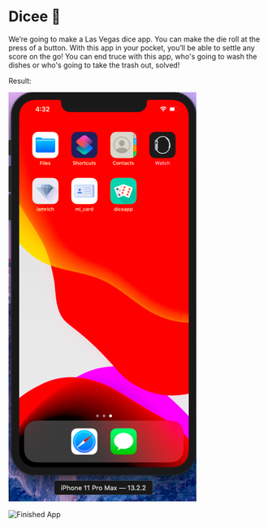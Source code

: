 # Dicee 🎲

We’re going to make a Las Vegas dice app. You can make the die roll at the press of a button. With this app in your pocket, you’ll be able to settle any score on the go!
You can end truce with this app, who's going to wash the dishes or who's going to take the trash out, solved!

Result:


![alt text](https://github.com/deliciafernandes/Dels-app-directory/blob/master/dice/images/home.png)


![Finished App](https://github.com/londonappbrewery/Images/blob/master/dicee-demo.gif)
